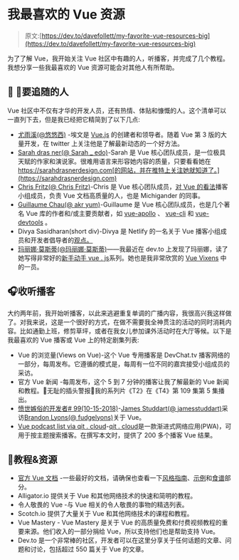 # 我最喜欢的 Vue 资源

> 原文:[https://dev.to/davefollett/my-favorite-vue-resources-big](https://dev.to/davefollett/my-favorite-vue-resources-big)

为了了解 Vue，我开始关注 Vue 社区中有趣的人，听播客，并完成了几个教程。我想分享一些我最喜欢的 Vue 资源可能会对其他人有所帮助。

## [](#people-to-follow)👩 👨要追随的人

Vue 社区中不仅有才华的开发人员，还有热情、体贴和慷慨的人。这个清单可以一直列下去，但是我已经把它精简到了以下几点:

*   [尤雨溪(@悠悠西)](https://twitter.com/youyuxi) -埃文是 [Vue.js](https://vuejs.org/) 的创建者和领导者。随着 Vue 第 3 版的大量开发，在 twitter 上关注他是了解最新动态的一个好方法。
*   [Sarah dras ner(@ Sarah _ edo)](https://twitter.com/sarah_edo)-Sarah 是 Vue 核心团队成员，是一位极具天赋的作家和演说家。很难用语言来形容她内容的质量，只要看看她在 https://sarahdrasnerdesign.com[的网站，并在推特上关注她就知道了。](https://sarahdrasnerdesign.com)
*   [Chris Fritz(@ Chris Fritz)](https://twitter.com/chrisvfritz)-Chris 是 Vue 核心团队成员，[对 Vue 的看法](https://devchat.tv/views-on-vue/)播客小组成员，负责 Vue 文档高质量的人，也是 Michigander 的同事。
*   [Guillaume Chau(@ akr yum)](https://twitter.com/Akryum)-Guillaume 是 Vue 核心团队成员，也是几个著名 Vue 库的作者和/或主要贡献者，如 [vue-apollo](https://github.com/Akryum/vue-apollo) 、 [vue-cli](https://github.com/vuejs/vue-cli) 和 [vue-devtools](https://github.com/vuejs/vue-devtools) 。
*   Divya Sasidharan(short div)-Divya 是 Netlify 的一名关于 Vue 播客小组成员和开发者倡导者的[观点。](https://devchat.tv/views-on-vue/)
*   [玛丽娜·莫斯蒂(@玛丽娜·莫斯蒂)](https://twitter.com/MarinaMosti)——我最近在 dev.to 上发现了玛丽娜，读了她写得非常好的[新手动手 vue . js](https://dev.to/vuevixens/hands-on-vuejs-for-beginners-part-1-2j2g)系列。她也是我非常欣赏的 [Vue Vixens](https://vuevixens.org/) 中的一员。

## [](#podcasts-to-listen-to)🎧收听播客

大约两年前，我开始听播客，以此来逃避重复单调的广播内容，我很高兴我这样做了。对我来说，这是一个很好的方式，在做不需要我全神贯注的活动的同时消耗内容。比如通勤上班，修剪草坪，或者在我女儿参加课外活动时在大厅等候。以下是我最喜欢的 Vue 播客或 Vue 上的特定剧集列表:

*   Vue 的浏览量(Views on Vue)-这个 Vue 专用播客是 DevChat.tv 播客网络的一部分，每周发布。它遵循的模式是，每周有一位不同的嘉宾接受小组成员的采访。
*   官方 Vue 新闻 -每周发布，这个 5 到 7 分钟的播客让我了解最新的 Vue 新闻和教程。🚨无耻的插头警报🚨我的系列片《T2》在《T4》第 109 集第 5 集播出。
*   [愤世嫉俗的开发者# 99(10-15-2018)](https://cynicaldeveloper.com/podcast/99/)-[James Studdart(@ jamesstuddart)](https://twitter.com/JamesStuddart)采访[Brandon Lyons(@ fudgelyons)](https://twitter.com/FudgeLyons)关于 Vue。
*   [Vue podcast list via qit . cloud](https://qit.cloud/search/vue)-[qit . cloud](https://qit.cloud)是一款渐进式网络应用(PWA)，可用于按主题搜索播客。在撰写本文时，提供了 200 多个播客 Vue 结果。

## [](#tutorials-amp-resources)📑教程&资源

*   [官方 Vue 文档](https://vuejs.org/v2/guide/) -一些最好的文档，请确保也查看一下[风格指南](https://vuejs.org/v2/style-guide/)、[示例](https://vuejs.org/v2/examples/)和[食谱](https://vuejs.org/v2/cookbook/)部分。
*   Alligator.io 提供关于 Vue 和其他网络技术的快速和简明的教程。
*   令人敬畏的 Vue -与 Vue 相关的令人敬畏的事物的精选列表。
*   Scotch.io 提供了大量关于 Vue 和其他网络技术的课程和教程。
*   Vue Mastery - Vue Mastery 是关于 Vue 的高质量免费和付费视频教程的重要来源。他们收入的一部分捐给 Vue，所以支持他们也是帮助支持 Vue。
*   Dev.to 是一个非常棒的社区，开发者可以在这里分享关于任何话题的文章、问题和讨论，包括超过 550 篇关于 Vue 的文章。